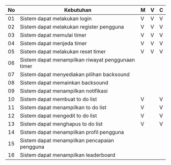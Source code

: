 | No | Kebutuhan |M | V | C |
|----|-----------|--|---|---|
|01| Sistem dapat melakukan login|V|V|V|
|02| Sistem dapat melakukan register pengguna|V|V|V|
|03| Sistem dapat memulai timer|V|V|V|
|04| Sistem dapat menjeda timer|V|V|V|
|05| Sistem dapat melakukan reset timer|V|V|V|
|06| Sistem dapat menampilkan riwayat penggunaan timer|
|07| Sistem dapat menyediakan pilihan backsound|
|08| Sistem dapat memainkan backsound|
|09| Sistem dapat menampilkan notifikasi|
|10| Sistem dapat membuat to do list|V||V|
|11| Sistem dapat menampilkan to do list|V||V|
|12| Sistem dapat mengedit to do list|V||V|
|13| Sistem dapat menghapus to do list|V||V|
|14| Sistem dapat menampilkan profil pengguna|
|15| Sistem dapat menampilkan pencapaian pengguna|
|16| Sistem dapat menampilkan leaderboard|